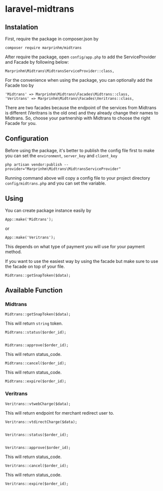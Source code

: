 # laravel-midtrans

## Instalation

First, require the package in composer.json by

    composer require marprinhm/midtrans

After require the package, open `config/app.php` to add the ServiceProvider and Facade by following below:

    Marprinhm\Midtrans\MidtransServiceProvider::class,

For the convenience when using the package, you can optionally add the Facade too by

    'Midtrans' => Marprinhm\Midtrans\Facades\Midtrans::class,
    'Veritrans' => Marprinhm\Midtrans\Facades\Veritrans::class,

There are two facades because the endpoint of the services from Midtrans is different (Veritrans is the old one)
and they already change their names to Midtrans. So, choose your partnership with Midtrans to choose the right Facade for you.

## Configuration

Before using the package, it's better to publish the config file first to make you can set the `environment`, `server_key` and `client_key`

    php artisan vendor:publish --provider="Marprinhm\Midtrans\MidtransServiceProvider"

Running command above will copy a config file to your project directory `config/midtrans.php` and you can set the variable.

## Using

You can create package instance easily by

    App::make('Midtrans');

or

    App::make('Veritrans');

This depends on what type of payment you will use for your payment method.

If you want to use the easiest way by using the facade but make sure to use the facade on top of your file.

    Midtrans::getSnapToken($data);

## Available Function
### Midtrans

    Midtrans::getSnapToken($data);
This will return `string` token.

    Midtrans::status($order_id);


    Midtrans::approve($order_id);
This will return status_code.

    Midtrans::cancel($order_id);
This will return status_code.

    Midtrans::expire($order_id);

### Veritrans

    Veritrans::vtwebCharge($data);
This will return endpoint for merchant redirect user to.

    Veritrans::vtdirectCharge($data);

    
    Veritrans::status($order_id);


    Veritrans::approve($order_id);
This will return status_code.

    Veritrans::cancel($order_id);
This will return status_code.

    Veritrans::expire($order_id);
